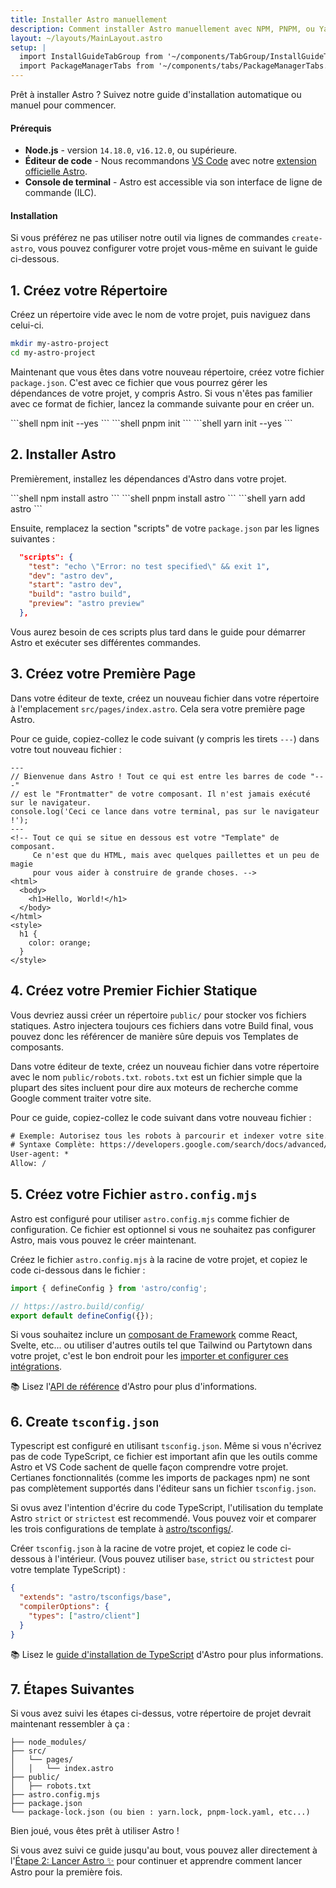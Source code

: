 ```yaml
---
title: Installer Astro manuellement
description: Comment installer Astro manuellement avec NPM, PNPM, ou Yarn.
layout: ~/layouts/MainLayout.astro
setup: |
  import InstallGuideTabGroup from '~/components/TabGroup/InstallGuideTabGroup.astro';
  import PackageManagerTabs from '~/components/tabs/PackageManagerTabs.astro'
---
```


Prêt à installer Astro ? Suivez notre guide d'installation automatique ou manuel pour commencer.

#### Prérequis

- **Node.js** - version `14.18.0`, `v16.12.0`, ou supérieure.
- **Éditeur de code** - Nous recommandons [VS Code](https://code.visualstudio.com/) avec notre [extension officielle Astro](https://marketplace.visualstudio.com/items?itemName=astro-build.astro-vscode).
- **Console de terminal** - Astro est accessible via son interface de ligne de commande (ILC).

<InstallGuideTabGroup />

#### Installation

Si vous préférez ne pas utiliser notre outil via lignes de commandes `create-astro`, vous pouvez configurer votre projet vous-même en suivant le guide ci-dessous.

## 1. Créez votre Répertoire

Créez un répertoire vide avec le nom de votre projet, puis naviguez dans celui-ci.

```bash
mkdir my-astro-project
cd my-astro-project
```

Maintenant que vous êtes dans votre nouveau répertoire, créez votre fichier `package.json`. C'est avec ce fichier que vous pourrez gérer les dépendances de votre projet, y compris Astro. Si vous n'êtes pas familier avec ce format de fichier, lancez la commande suivante pour en créer un.

<PackageManagerTabs>
  <Fragment slot="npm">
  ```shell
  npm init --yes
  ```
  </Fragment>
  <Fragment slot="pnpm">
  ```shell
  pnpm init
  ```
  </Fragment>
  <Fragment slot="yarn">
  ```shell
  yarn init --yes
  ```
  </Fragment>
</PackageManagerTabs>

## 2. Installer Astro

Premièrement, installez les dépendances d'Astro dans votre projet.

<PackageManagerTabs>
  <Fragment slot="npm">
  ```shell
  npm install astro
  ```
  </Fragment>
  <Fragment slot="pnpm">
  ```shell
  pnpm install astro
  ```
  </Fragment>
  <Fragment slot="yarn">
  ```shell
  yarn add astro
  ```
  </Fragment>
</PackageManagerTabs>

Ensuite, remplacez la section "scripts" de votre `package.json` par les lignes suivantes :

```json title="package.json" del={2} ins={3-6}
  "scripts": {
    "test": "echo \"Error: no test specified\" && exit 1",
    "dev": "astro dev",
    "start": "astro dev",
    "build": "astro build",
    "preview": "astro preview"
  },
```

Vous aurez besoin de ces scripts plus tard dans le guide pour démarrer Astro et exécuter ses différentes commandes.

## 3. Créez votre Première Page

Dans votre éditeur de texte, créez un nouveau fichier dans votre répertoire à l'emplacement `src/pages/index.astro`. Cela sera votre première page Astro.

Pour ce guide, copiez-collez le code suivant (y compris les tirets `---`) dans votre tout nouveau fichier :

```astro
---
// Bienvenue dans Astro ! Tout ce qui est entre les barres de code "---"
// est le "Frontmatter" de votre composant. Il n'est jamais exécuté sur le navigateur.
console.log('Ceci ce lance dans votre terminal, pas sur le navigateur !');
---
<!-- Tout ce qui se situe en dessous est votre "Template" de composant.
     Ce n'est que du HTML, mais avec quelques paillettes et un peu de magie
     pour vous aider à construire de grande choses. -->
<html>
  <body>
    <h1>Hello, World!</h1>
  </body>
</html>
<style>
  h1 {
    color: orange;
  }
</style>
```

## 4. Créez votre Premier Fichier Statique

Vous devriez aussi créer un répertoire `public/` pour stocker vos fichiers statiques. Astro injectera toujours ces fichiers dans votre Build final, vous pouvez donc les référencer de manière sûre depuis vos Templates de composants.

Dans votre éditeur de texte, créez un nouveau fichier dans votre répertoire avec le nom `public/robots.txt`. `robots.txt` est un fichier simple que la plupart des sites incluent pour dire aux moteurs de recherche comme Google comment traiter votre site.

Pour ce guide, copiez-collez le code suivant dans votre nouveau fichier :

```diff title="public/robots.txt"
# Exemple: Autorisez tous les robots à parcourir et indexer votre site.
# Syntaxe Complète: https://developers.google.com/search/docs/advanced/robots/create-robots-txt
User-agent: *
Allow: /
```

## 5. Créez votre Fichier `astro.config.mjs`

Astro est configuré pour utiliser `astro.config.mjs` comme fichier de configuration. Ce fichier est optionnel si vous ne souhaitez pas configurer Astro, mais vous pouvez le créer maintenant.

Créez le fichier `astro.config.mjs` à la racine de votre projet, et copiez le code ci-dessous dans le fichier :

```js title="astro.config.mjs"
import { defineConfig } from 'astro/config';

// https://astro.build/config/
export default defineConfig({});
```

Si vous souhaitez inclure un [composant de Framework](/fr/core-concepts/framework-components/) comme React, Svelte, etc... ou utiliser d'autres outils tel que Tailwind ou Partytown dans votre projet, c'est le bon endroit pour les [importer et configurer ces intégrations](/fr/guides/integrations-guide/).

📚 Lisez l'[API de référence](/fr/reference/configuration-reference/) d'Astro pour plus d'informations.

## 6. Create `tsconfig.json`

Typescript est configuré en utilisant `tsconfig.json`. Même si vous n'écrivez pas de code TypeScript, ce fichier est important afin que les outils comme Astro et VS Code sachent de quelle façon comprendre votre projet. Certianes fonctionnalités (comme les imports de packages npm) ne sont pas complètement supportés dans l'éditeur sans un fichier `tsconfig.json`.

Si ovus avez l'intention d'écrire du code TypeScript, l'utilisation du template Astro `strict` or `strictest` est recommendé. Vous pouvez voir et comparer les trois configurations de template à [astro/tsconfigs/](https://github.com/withastro/astro/blob/main/packages/astro/tsconfigs/).

Créer `tsconfig.json` à la racine de votre projet, et copiez le code ci-dessous à l'intérieur. (Vous pouvez utiliser `base`, `strict` ou `strictest` pour votre template TypeScript) :

```json title="tsconfig.json" "base"
{
  "extends": "astro/tsconfigs/base",
  "compilerOptions": {
    "types": ["astro/client"]
  }
}
```

📚 Lisez le [guide d'installation de TypeScript](/fr/guides/typescript/#setup) d'Astro pour plus informations.

## 7. Étapes Suivantes

Si vous avez suivi les étapes ci-dessus, votre répertoire de projet devrait maintenant ressembler à ça :

```
├── node_modules/
├── src/
│   └── pages/
│   │   └── index.astro
├── public/
│   ├── robots.txt
├── astro.config.mjs
├── package.json
└── package-lock.json (ou bien : yarn.lock, pnpm-lock.yaml, etc...)
```

Bien joué, vous êtes prêt à utiliser Astro !

Si vous avez suivi ce guide jusqu'au bout, vous pouvez aller directement à l'[Étape 2: Lancer Astro ✨](/fr/install/auto/#2-lancer-astro-) pour continuer et apprendre comment lancer Astro pour la première fois.
